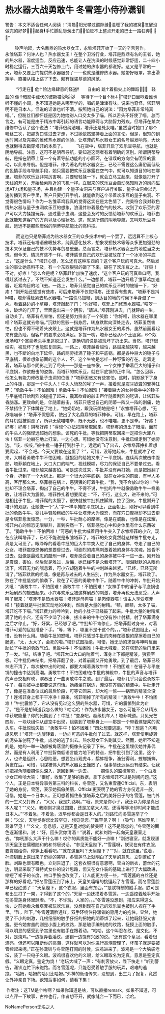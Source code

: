 # 热水器大战勇敢牛 冬雪莲小侍孙潇钏

警告：本文不适合任何人阅读！“清晨🌅阳光攀过窗隙缝🌇温暖了我的被窝🛌搅醒没做完的好梦🎠🎢🎡起身🕴手忙脚乱匆匆出门🏃🚪怕赶不上整点开走的巴士一路狂奔🚃 🏃💨”

        铃声响起，大名鼎鼎的热水器女王，永雏塔菲开始了一天的辛苦劳作。        永雏塔菲？何许人也？热水器女王！在整个卫浴行业，塔菲是鼎鼎有名的王者，她的热水器，温度适当，反应迅速，总能让人在洗澡的时候感觉非常舒适，二十四小时稳定运行，三百六十天包修上门，用过她的热水器的都说好。这又是平常的一天，塔菲又要上门提供热水器服务了——也就是维修热水器。她带好眼罩，拿出滑翔伞，直接从楼上跳了下去。颇有怪盗基德的风范。

         “行走在🚶 危↑险边缘肆意的怪盗🕴       自由的 跳↑着指尖上的舞蹈💃💃💃   轻盈的 像↑暗影中藏伏的波斯猫🐱🐱🐱     等待下一个目↑标↓🤠”塔菲口里哼着谁也听不懂的小调，也不知道她是从哪里学的，唱的是津津有味。说来也奇怪，塔菲明明不是日本人，但说的话谁也听不清。按照她自己的说法：“因为塔菲非常纯真喵。”，但粉丝们都怀疑是因为她给别人口交太多了喵，所以舌头不好使了喵。总而言之，有可能是由于精液中毒引起的语言功能障碍与大脑智力残疾。但塔菲在某次维修中否认了这个说法：“塔菲很纯洁喵，塔菲还是处女喵。”虽然当时她口了那个粉丝三次，把那货口昏过去才走，不过她依然坚持着上面的言论。但是，很短的到达时间以及完美的维修热水器的体验，让塔菲的热水器女王的名号越发响亮，大伙也就懒得去戳穿塔菲的本质了。         飞在空中，塔菲开启了欢乐豆导航，也就是阴地导航。注意，这可不是阴蒂导航，要知道这两者有着明确的区别。所谓阴蒂导航，是指在阴蒂上穿一个有着导航功能的小小圆环，在错误的方向会有明显的震动，以此来导航。但是塔菲，作为著名的热水器女王，已经不需要这么庸俗而低级的色情手段与导航手段，她只需要把欢乐豆暴露在空气中，就可以知道目的地在哪里。塔菲的欢乐豆非常厉害啊，只要轻轻揉一下，就会立马立起来，就像是打开了天线的开关，开始检索附近的飞机一样。立起来的欢乐豆会自动感知附近的风向磁场AT力场和量子场，并且构建一个量子虫洞来与客户进行关联，量子虫洞会以光速传播到客户手里，客户只要打开手机，就能收到这个带着欢乐豆的量子虫洞。不觉得很色情吗？作为一名雏草鸡我真的觉得这实在是太色情了，完美符合我对软色情热水器与量子虫洞欢乐豆的想象，浪漫并带着最色气的技术。收到了欢乐豆的客户可以大力揉捏玩弄，通过量子虫洞，这些会及时的反馈给塔菲的欢乐豆，塔菲由此就能知道客户的方向以及心理状况。这，就是所谓的阴地导航，又叫欢乐豆导航，远远不是那些庸俗的阴蒂导航能比的高科技。

         而这也只是塔菲成为热水器女王的众多技术中的一个罢了，远远算不上核心技术。塔菲还有塔语催眠技术，纯真感化技术，想象发掘技术等等众多更加强劲的技术来保证自己的技术优势与贸易壁垒。总而言之，塔菲热水器女王的地位当之无愧。但今天，情况有些不一样。塔菲感觉自己的欢乐豆被放在了一个冰冷的平底上，“这是什么？”塔菲心想，怎么还有这种东西的？这个客户玩的可真大。然后发生的事让她意料不及，有一个东西狠狠的砸了下来，砸在了欢乐豆之上。“好爽！不对，好疼！”怎么会是呢？塔菲赶忙加快了速度，“这个客户玩的可真重口啊，我得赶紧过去了，不然不知道还会发生什么。”一边想着，塔菲一边开启了雏草鸡加速器，赶紧向目的地飞去。一路上，塔菲只感觉自己的欢乐豆不时的被锤一下，“好疼！”刚开始还感觉有些疼，可后来塔菲不仅觉得疼，还觉得有些爽。“塔菲不是抖M喵，塔菲得赶紧去热水器喵。”一路快马加鞭，到达目的地的时候下半身湿了一片。看着路边的小草棚，塔菲敲起了门：“你好喵，塔菲上门修热水器喵。”吱呀一生，破烂的门开了，里面露出来一个阴影，“请进。”塔菲刚进去，门就砰的一生，自动关了。塔菲有点害怕，但还是努力挤出了一个笑脸：“你好喵，热水器在哪里喵？塔菲这就去修喵。”沉默的黑影一指身后，转身默默向深处走去，塔菲虽然害怕，但也不得不硬着头皮跟上。这就是塔菲作为热水器女王的素养，虽然前面看起来有些危险，但客户的要求必须满足。多提一嘴，塔菲已经从5个土匪窝，6个奴隶场和7个富豪老头手里逃脱过了。更确切的说是被玩坏了扔出来。当然，塔菲很结实，被玩坏了也能恢复回来。一路上，塔菲越看越怕，路越来越狭窄，越来越黑，也不断的向地下延伸，路的两旁挂满了锤子和平底锅。都是各种巨大的锤子与平底锅，很难想象前面的这个人，不，这个生物是怎样一种野蛮的存在。走着走着，塔菲与那个阴影走到了尽头——那是一座神像，一个女神手举着巨大的锤子和平底锅，作欲敲击的姿势。而塔菲的欢乐豆，就在平底锅的正中间。“怎么回事，他怎么有能力修改量子虫洞的位置？”塔菲困惑又有些害怕，这时，阴影掀下了身上的斗篷，那是一个牛头人！牛头人愤怒的哞了一声，接着就是震耳欲聋的邪神狂呓：“勇敢牛牛！不怕困难！勇敢牛牛！不怕困难！”接着巨大的女神像手中的锤子与平底锅开始剧烈的碰撞了起来，震耳欲聋的敲击声伴随着剧烈的呓语，让塔菲头昏脑涨。更致命的是，伴随着敲击，塔菲只感觉自己的阴蒂一阵又一阵的剧痛，她不禁捂住了下体蹲在了地上。“她奶奶地，跟我玩阴地是吧！”永雏塔菲心想，“无敌喵喵拳！”塔菲不假思索，使出了大名鼎鼎的塔菲神拳。可惜，早在路上，塔菲的耳机就被偷走了，所以无敌喵喵拳，既不无敌，也不喵喵，更不是拳。“好疼！好疼！好疼！阴蒂好疼！”得想个办法把阴蒂取回来。塔菲疼的流出了眼泪，面前的牛头人的强悍远超她的想象。该死的牛批，等我把阴蒂取回来一定把你大卸八块！塔菲一边躺在地上打滚，一边心想。可惜她没有注意到，牛批已经走到了她旁边。“咳，咳咳。”被牛批一锤子打到肚子上，远远的飞了出去，永雏塔菲挣扎着想要爬起，“不会吧。今天又要栽在这里了？”，可惜，没等她起来，牛批就冲了过来，大喊着勇敢牛牛不怕困难，就狠狠的给她又来了一平底锅。连续两次被击中腹部，塔菲躺在地上，大口大口的喘气，视线模糊，尽力的保证自己不要晕过去。看着牛批过来，塔菲越来越害怕。可是这次过来，牛批并没有再打她，而是把她翻了个身，扔到了一个大锅上。那是一个很大的平底锅，就在女神像的前面，有半人多高，客厅那么大。塔菲躺在锅上，恶狠狠的盯着牛批，“我，我不会放过你的！”牛批却不理会塔菲，掏出了自己的牛牛。不得不说，牛批的牛牛就像勇敢牛牛一样勇敢，让塔菲大为震惊。塔菲挣扎着想要爬走：“不，不行，这么大，进不来的。”可是相比于牛批，塔菲爬的太慢了，很快就被牛批抓住脚踝，拉了回来。牛批掰开了塔菲的双腿，让她像一个“大”字一样平摊在平底锅上，正面朝上，刚好可以看到牛批的勇敢牛牛。婴儿手臂般粗细的牛牛让塔菲大为惊恐，而在穴口摩擦却不进去更是令塔菲愈发惊恐。一分，一秒，牛批耐心的摩擦，像是在威胁，也像是在炫耀，塔菲内心的惊恐无限攀升，直到突然一下，塔菲感觉心中和身体里有什么东西破了。“勇敢牛牛！不怕困难！”可恶的牛批大喊着用牛牛突入了永雏塔菲的小穴，现在应该叫塔菲了，已经不能说是永雏塔菲了。塔菲的处女竟然就这样被牛批夺走，真是太可恶了。眼睁睁的看着牛批的巨大牛牛突入进了自己的身体，夺走了自己的处女，塔菲震惊恐怖的想要昏过去，可剧烈的疼痛刺激着她的身体与灵魂，她昏不过去。就像是最残忍的酷刑一样，塔菲感受着自己的身体被牛牛一进一出。刚开始是震惊，害怕，然后就是难过，后悔，她已经不是永雏塔菲了。眼泪默默的从眼角流下，塔菲无力的喘息着，可小穴却随着牛牛的冲刺越来越紧。“已经，已经无所谓了。”塔菲默默的呢喃，像是再与过去的人生告别，作为热水器女王，塔菲败了。败在了牛批低劣的偷袭下，败在了可恶的勇敢牛牛下。随着牛牛的冲刺，牛批开始大吼：“勇敢牛牛，不怕困难！勇敢牛牛！不怕困难！”女神手中的锤子与平底锅也开始剧烈的敲击起来。小穴与欢乐豆被这样剧烈的刺激，塔菲再也无法忍受，大声叫了起来：“塔菲不是热水器喵！塔菲是母狗喵！是肉便器喵！请主人享受塔菲喵！”接着就是牛批惊天动地的冲刺，然后是大量的射精。“额，额额，太多了喵，塔菲吃不下喵。”塔菲费力的呻吟到，她的小肚子已经鼓了起来。牛批大量的射精填满了她的小穴，还有不少溢了出来。拔出来的牛牛也没有停止射精，射了塔菲满身之后才停止。“好，好累，已经够了吧。”牛批却不肯停止，把塔菲翻过身来，对着塔菲可爱的屁股准备下手。“等，等下，哪里不是干这个的。。。”塔菲试图阻止，可惜，没有什么用。随着牛批的怒吼，塔菲只感觉牛批的肉棒在狠狠的摩擦着自己的肠道。“太，太大了，会死的啦。”塔菲试图拒绝，可惜，她无助的求饶与呻吟反而助长了牛批的勇敢气焰。勇敢牛牛！不怕困难！牛批大喊着，又在塔菲的后门里来了一发。“结，结束了吧。“塔菲大口大口的喘着气，浑身上下都是精液，狼狈至极。可牛批仍未结束，把塔菲翻了身，对着前面又开始勇敢。到了最后，塔菲已经神志不清了，每次被中出的时候，都要大喊着勇敢牛牛！不怕困难！在锤子与平底锅的撞击中达到高潮。勇敢牛牛！不怕困难!在牛批的神殿中，牛批的声音与塔菲的声音交相辉映，演奏出了一曲勇敢牛牛之歌。到了最后，塔菲几乎只会说勇敢牛牛了，每次被中出都要说这句话。她瘫坐在锅边，淹没在齐肩的精液中。牛批走开了，像是在准备仪式的最后阶段，可等它回来，却大吃一惊——锅里的精液全没了！连塔菲身上都干干净净！原来，塔菲喝掉了所有的精液！“勇敢牛牛！不怕困难！”牛批震惊了，它从没有见过这么狠的热水器，可惜，它的震惊到此为止了。“是不是想知道我怎么做的？哈哈哈！作为热水器女王，怎么可能不会从精液中获取能量？你的死期到了！牛批！”变身吧，超级机车人！塔菲喊道。只见光芒四射，一块块组件从虚空中出现，组装到了塔菲身上——那是一个带着螺旋桨的泥头车。牛批惊慌失措：“勇敢牛牛！怕不困难！”四处想要逃跑。“哼？想逃？闪电旋风劈！”塔菲一边旋转着，一边向可恶的牛批创了过去。就这样，塔菲使用旋转的泥头车创死了牛批，成功的逃了出去。热水器女王名副其实。然而，她所不知道的是，她的一举一动都被角落里的摄像头记录了下来。牛批在这里埋伏她并非偶然，而是有人利用了牛批智商低语言能力地下的特点，把牛批引到了这里。这个人，也许是组织，心思险恶，想要坐山观虎斗，鹬蚌相争，渔翁得利，螳螂捕蝉，黄雀在后。可惜，阴谋被伟大的热水器女王挫败了。但事情还远远没有结束。让我们把视角随着摄像头深入，退回到另一边去。        摄像头的监控屏旁，一个白发少女正哈哈大笑：“很好，收集了足够的数据，拿下永雏塔菲不过是时间问题。”这个人，正是日本特异事务第三科的科长，冬雪莲，又名東雪蓮Official。东，表明了她的身份，雪莲，表示她孤傲美丽，Official更表明了她的官方身份远非一般。可惜，她是一个日本人。正幻想着抓住永雏塔菲之后的美好日子的冬雪莲，被门外的一生义父打断了。“义父，我是刘路啊。”“哦，原来是你小子，我还以为你是真日本人呢？”“义父，我刚刚才换过国籍，还是加拿大人呢，还得等等冷却时间才能成日本人。”“不着急，不着急，迟早你都会是日本人的。”刘路忙向冬雪莲举了个躬：“义父，天皇觉得您比较罕见，想见见您。”“谁罕见？啊！（吸气）骂谁罕见！骂谁罕见！”“义父，您息怒，这是天皇对您的赞美啊！这不是骂您的。”冬雪莲的面色逐渐缓和，说：“好，回头赏你清酒！”说着，就和刘路一起向天皇寝室走去。“你吼那么大声干什么嘛！哎你的素质能不能好一点嘛！”刚进寝室，就发现潇钏天皇正在儒雅随和的和邻居说话。“参见天皇陛下。”“雪莲呀，朕现在有件衣服，要赏赐给你，你穿上看看吧。”“就在这里吗？天皇陛下？”“对，就在这里。”说着，孙潇钏脸上露出来了奇妙的笑容，冬雪莲马上就明白了天皇的意思，立刻羞红了脸。刘路也很有眼色，立刻告退了。这套衣服很有意思啊，雪白的新衣，蕾丝的花边，明显采取了哥特式女仆的设计思路，但又在女仆装的基础上进行了大幅改进，缩短了裙子的长度，袖口手腕也改变了，让人能更方便一些。“雪莲酱的白丝还是那样的好看呢。”把冬雪莲压到了床上，天皇笑嘻嘻的挑逗起了冬雪莲。而冬雪莲脸早已经红透了：“天皇陛下，这个衣服，里面有东西。”“是朕特制的触手服。朕可是和出生打了一架，才得到了这个的。”天皇一边抚摸着冬雪莲，一边遥控着触手开始在冬雪莲身体里肆虐。“不，不许玩，人家的。。。”冬雪莲没想到，报应来得这么快，之前她看永雏塔菲被玩欢乐豆，没想到现在自己的欢乐豆也被别人捏在了手里。“陛，陛下。”冬雪莲满脸通红，双手环绕住孙潇钏的背用力的抱住。显然，她受了不小的刺激，几根细细的触手仔细的把她的阴蒂绑了起来，让她既舒服又害羞。更令她害羞的则是小腹上的纹路，那是触手编制成的纹路，抚摸上面的触手，可以明显的感受到子宫里也有触手在跟着动。“哈哈，这个叫忍冬纹，是文化，不对，是烧鸡。”一边拨弄着淫纹，潇钏一边饶有兴致的说。“还有这个皇冠，看着很漂亮，但还可以阻断你的高潮，这样就可以对你进行高潮管理了，坏孩子就是要被管控起来呢。”正在孙潇钏与冬雪莲打闹的时候，波鸡进来了。波鸡是一个大脑袋老坛，装了一只电子义眼。波鸡很喜欢他的义眼，给义眼取名为定真，意思是鉴定真假。“义眼定真，鉴定为烧！”老坛大喊了一声：“有刺客放火，陛下快走！”听到警告，潇钏连忙下床跑路。而冬雪莲呢，只能忍受着触手服的玩弄，艰难的逃跑。“哈姆，哈姆的哈贝比哈姆。”外神的低语传来，没想到，出生为了报复，竟然让外神亲自下场。欲知后事如何，请看下集！

 作者注：这TM是个啥啊？如果你知道是啥，可以直接remark，如果不知道，可以点评一下故事，古神也行。作者想不开，就像缝合一下而已，哈哈。

NoNamePerson无名之人

